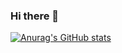 ### Hi there 👋
[![Anurag's GitHub stats](https://github-readme-stats.vercel.app/api?username=ikramkharbouch)](https://github.com/ikramkharbouch/github-readme-stats)
<!--
**ikramkharbouch/ikramkharbouch** is a ✨ _special_ ✨ repository because its `README.md` (this file) appears on your GitHub profile.

Here are some ideas to get you started:

- I am currently working on [Rumzer Compliance Software](https://www.rumzer.com)
- I am very passionate about low level programming and Frontend, also a web3 enthusiast.
